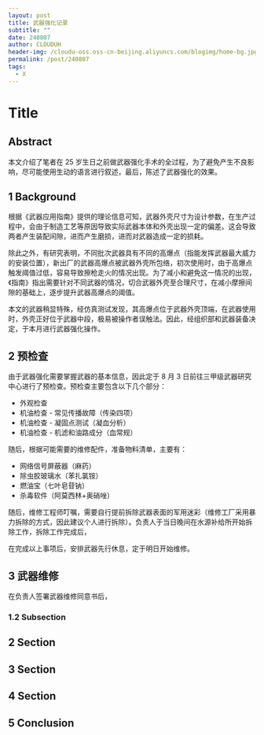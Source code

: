 ```yaml
---
layout: post
title: 武器强化记录
subtitle: ""
date: 240807
author: CLOUDUH
header-img: /cloudu-oss.oss-cn-beijing.aliyuncs.com/blogimg/home-bg.jpg
permalink: /post/240807
tags:
  - X
---
```


# Title

## Abstract

本文介绍了笔者在 25 岁生日之前做武器强化手术的全过程，为了避免产生不良影响，尽可能使用生动的语言进行叙述，最后，陈述了武器强化的效果。

## 1 Background

根据《武器应用指南》提供的理论信息可知，武器外壳尺寸为设计参数，在生产过程中，会由于制造工艺等原因导致实际武器本体和外壳出现一定的偏差。这会导致两者产生装配间隙，进而产生磨损，进而对武器造成一定的损耗。

除此之外，有研究表明，不同批次武器具有不同的高爆点（指能发挥武器最大威力的安装位置），新出厂的武器高爆点被武器外壳所包络，初次使用时，由于高爆点触发阈值过低，容易导致擦枪走火的情况出现。为了减小和避免这一情况的出现，《指南》指出需要针对不同武器的情况，切合武器外壳至合理尺寸，在减小摩擦间隙的基础上，逐步提升武器高爆点的阈值。

本文的武器稍显特殊，经仿真测试发现，其高爆点位于武器外壳顶端，在武器使用时，外壳正好位于武器中段，极易被操作者误触法。因此，经组织部和武器装备决定，于本月进行武器强化操作。

## 2 预检查

由于武器强化需要掌握武器的基本信息，因此定于 8 月 3 日前往三甲级武器研究中心进行了预检查。预检查主要包含以下几个部分：

- 外观检查
- 机油检查 - 常见传播故障（传染四项）
- 机油检查 - 凝固点测试（凝血分析）
- 机油检查 - 机滤和油路成分（血常规）

随后，根据可能需要的维修配件，准备物料清单，主要有：

- 网络信号屏蔽器（麻药）
- 除虫胶玻璃水（苯扎氯铵）
- 燃油宝（七叶皂苷钠）
- 杀毒软件（阿莫西林+奥硝唑）

随后，维修工程师叮嘱，需要自行提前拆除武器表面的军用迷彩（维修工厂采用暴力拆除的方式，因此建议个人进行拆除）。负责人于当日晚间在水源补给所开始拆除工作，拆除工作完成后，

在完成以上事项后，安排武器先行休息，定于明日开始维修。

## 3  武器维修

在负责人签署武器维修同意书后，

### 1.2 Subsection

## 2 Section

## 3 Section

## 4 Section

## 5 Conclusion